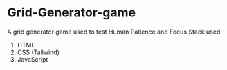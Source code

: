 # Grid-Generator-game
A grid generator game used to test Human Patience and Focus
Stack used<br>
<ol><li>HTML</li><li>CSS (Tailwind)</li><li>JavaScript</li></ol>
